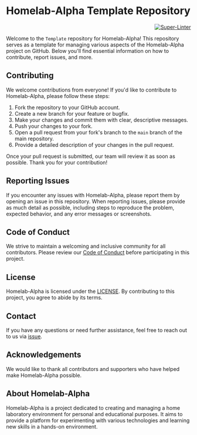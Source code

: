 # Homelab-Alpha Template Repository

<p align="right">
 <a href="https://github.com/homelab-alpha/template/actions/workflows/super-linter.yml">
  <img
   src="https://github.com/homelab-alpha/template/actions/workflows/super-linter.yml/badge.svg?branch=main"
   alt="Super-Linter"
  />
 </a>
</p>

Welcome to the `Template` repository for Homelab-Alpha! This repository serves as a template for managing various aspects of the Homelab-Alpha project on GitHub. Below you'll find essential information on how to contribute, report issues, and more.

## Contributing

We welcome contributions from everyone! If you'd like to contribute to Homelab-Alpha, please follow these steps:

1. Fork the repository to your GitHub account.
2. Create a new branch for your feature or bugfix.
3. Make your changes and commit them with clear, descriptive messages.
4. Push your changes to your fork.
5. Open a pull request from your fork's branch to the `main` branch of the main repository.
6. Provide a detailed description of your changes in the pull request.

Once your pull request is submitted, our team will review it as soon as possible. Thank you for your contribution!

## Reporting Issues

If you encounter any issues with Homelab-Alpha, please report them by opening an issue in this repository. When reporting issues, please provide as much detail as possible, including steps to reproduce the problem, expected behavior, and any error messages or screenshots.

## Code of Conduct

We strive to maintain a welcoming and inclusive community for all contributors. Please review our [Code of Conduct](CODE_OF_CONDUCT.md) before participating in this project.

## License

Homelab-Alpha is licensed under the [LICENSE](LICENSE.md). By contributing to this project, you agree to abide by its terms.

## Contact

If you have any questions or need further assistance, feel free to reach out to us via [issue].

## Acknowledgements

We would like to thank all contributors and supporters who have helped make Homelab-Alpha possible.

## About Homelab-Alpha

Homelab-Alpha is a project dedicated to creating and managing a home laboratory environment for personal and educational purposes. It aims to provide a platform for experimenting with various technologies and learning new skills in a hands-on environment.

[issue]: https://github.com/homelab-alpha/template/issues/new
